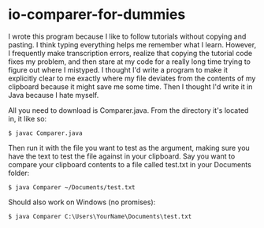 # io-comparer-for-dummies

I wrote this program because I like to follow tutorials without copying and pasting. I think typing everything helps me remember what I learn. However, I frequently make transcription errors, realize that copying the tutorial code fixes my problem, and then stare at my code for a really long time trying to figure out where I mistyped. I thought I'd write a program to make it explicitly clear to me exactly where my file deviates from the contents of my clipboard because it might save me some time. Then I thought I'd write it in Java because I hate myself.

All you need to download is Comparer.java. From the directory it's located in, it like so:
```
$ javac Comparer.java
```
Then run it with the file you want to test as the argument, making sure you have the text to test the file against in your clipboard. Say you want to compare your clipboard contents to a file called test.txt in your Documents folder:
```
$ java Comparer ~/Documents/test.txt
```
Should also work on Windows (no promises):
```
$ java Comparer C:\Users\YourName\Documents\test.txt
```
